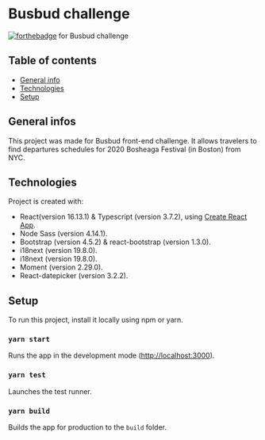 # **Busbud challenge**
[![forthebadge](http://forthebadge.com/images/badges/built-with-love.svg)](http://forthebadge.com) for Busbud challenge

## Table of contents
* [General info](#general-infos)
* [Technologies](#technologies)
* [Setup](#setup)

## General infos
This project was made for Busbud front-end challenge. It allows travelers to find departures schedules for 2020 Bosheaga Festival (in Boston) from NYC.

## Technologies
Project is created with:
* React(version 16.13.1) & Typescript (version 3.7.2), using [Create React App](https://github.com/facebook/create-react-app).
* Node Sass (version 4.14.1).
* Bootstrap (version 4.5.2) & react-bootstrap (version 1.3.0).
* i18next (version 19.8.0).
* i18next (version 19.8.0).
* Moment (version 2.29.0).
* React-datepicker (version 3.2.2).

## Setup
To run this project, install it locally using npm or yarn.

### `yarn start`
Runs the app in the development mode ([http://localhost:3000](http://localhost:3000)).


### `yarn test`
Launches the test runner.

### `yarn build`

Builds the app for production to the `build` folder.
